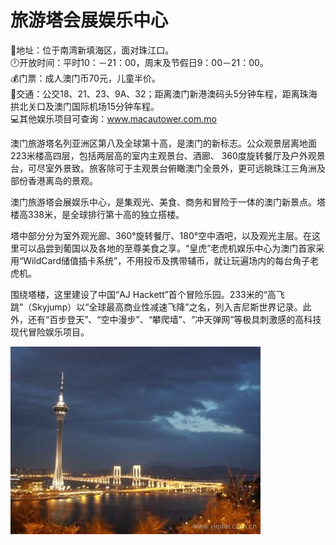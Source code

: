 # 旅游塔会展娱乐中心  
📍地址：位于南湾新填海区，面对珠江口。   
🕛开放时间：平时10：－21：00，周末及节假日9：00－21：00。   
💰门票：成人澳门币70元，儿童半价。   
🚌交通：公交18、21、23、9A、32；距离澳门新港澳码头5分钟车程，距离珠海拱北关口及澳门国际机场15分钟车程。   
💻其他娱乐项目可查询：www.macautower.com.mo
  
澳门旅游塔名列亚洲区第八及全球第十高，是澳门的新标志。公众观景层离地面223米楼高四层，包括两层高的室内主观景台、酒廊、 360度旋转餐厅及户外观景台，可尽室外景致。旅客除可于主观景台俯瞰澳门全景外，更可远眺珠江三角洲及部份香港离岛的景观。   
  
澳门旅游塔会展娱乐中心，是集观光、美食、商务和冒险于一体的澳门新景点。塔楼高338米，是全球排行第十高的独立搭楼。   
  
塔中部分分为室外观光廊、360°旋转餐厅、180°空中酒吧，以及观光主层。在这里可以品尝到葡国以及各地的至尊美食之享。“皇虎”老虎机娱乐中心为澳门首家采用“WildCard储值插卡系统”，不用投币及携带辅币，就让玩遍场内的每台角子老虎机。   
  
围绕塔楼，这里建设了中国“AJ Hackett”首个冒险乐园。233米的“高飞跳”（Skyjump）以“全球最高商业性减速飞降”之名，列入吉尼斯世界记录。此外，还有“百步登天”、“空中漫步”、“攀爬墙”、“冲天弹网”等极具刺激感的高科技现代冒险娱乐项目。   
  
![](https://raw.githubusercontent.com/szqq0512/Pic/main/img/202201212101044.png)  

